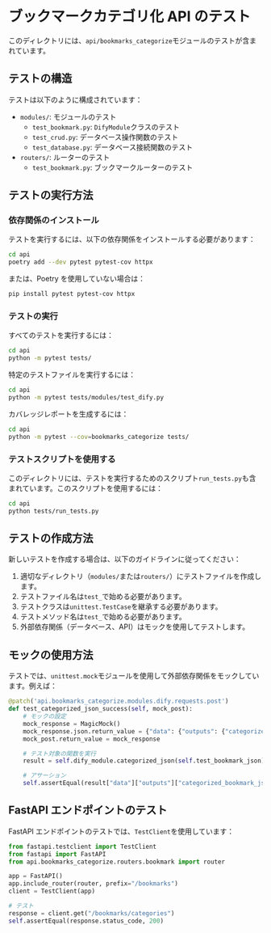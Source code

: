 # ブックマークカテゴリ化 API のテスト

このディレクトリには、`api/bookmarks_categorize`モジュールのテストが含まれています。

## テストの構造

テストは以下のように構成されています：

- `modules/`: モジュールのテスト
  - `test_bookmark.py`: `DifyModule`クラスのテスト
  - `test_crud.py`: データベース操作関数のテスト
  - `test_database.py`: データベース接続関数のテスト
- `routers/`: ルーターのテスト
  - `test_bookmark.py`: ブックマークルーターのテスト

## テストの実行方法

### 依存関係のインストール

テストを実行するには、以下の依存関係をインストールする必要があります：

```bash
cd api
poetry add --dev pytest pytest-cov httpx
```

または、Poetry を使用していない場合は：

```bash
pip install pytest pytest-cov httpx
```

### テストの実行

すべてのテストを実行するには：

```bash
cd api
python -m pytest tests/
```

特定のテストファイルを実行するには：

```bash
cd api
python -m pytest tests/modules/test_dify.py
```

カバレッジレポートを生成するには：

```bash
cd api
python -m pytest --cov=bookmarks_categorize tests/
```

### テストスクリプトを使用する

このディレクトリには、テストを実行するためのスクリプト`run_tests.py`も含まれています。このスクリプトを使用するには：

```bash
cd api
python tests/run_tests.py
```

## テストの作成方法

新しいテストを作成する場合は、以下のガイドラインに従ってください：

1. 適切なディレクトリ（`modules/`または`routers/`）にテストファイルを作成します。
2. テストファイル名は`test_`で始める必要があります。
3. テストクラスは`unittest.TestCase`を継承する必要があります。
4. テストメソッド名は`test_`で始める必要があります。
5. 外部依存関係（データベース、API）はモックを使用してテストします。

## モックの使用方法

テストでは、`unittest.mock`モジュールを使用して外部依存関係をモックしています。例えば：

```python
@patch('api.bookmarks_categorize.modules.dify.requests.post')
def test_categorized_json_success(self, mock_post):
    # モックの設定
    mock_response = MagicMock()
    mock_response.json.return_value = {"data": {"outputs": {"categorized_bookmark_json": '{"分類項目": "テクノロジー"}'}}}
    mock_post.return_value = mock_response

    # テスト対象の関数を実行
    result = self.dify_module.categorized_json(self.test_bookmark_json)

    # アサーション
    self.assertEqual(result["data"]["outputs"]["categorized_bookmark_json"], '{"分類項目": "テクノロジー"}')
```

## FastAPI エンドポイントのテスト

FastAPI エンドポイントのテストでは、`TestClient`を使用しています：

```python
from fastapi.testclient import TestClient
from fastapi import FastAPI
from api.bookmarks_categorize.routers.bookmark import router

app = FastAPI()
app.include_router(router, prefix="/bookmarks")
client = TestClient(app)

# テスト
response = client.get("/bookmarks/categories")
self.assertEqual(response.status_code, 200)
```
